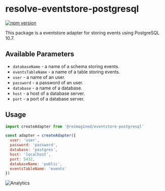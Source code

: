 # **resolve-eventstore-postgresql**
[![npm version](https://badge.fury.io/js/resolve-eventstore-postgresql.svg)](https://badge.fury.io/js/resolve-eventstore-postgresql)

This package is a eventstore adapter for storing events using PostgreSQL 10.7.

## Available Parameters

* `databaseName` - a name of a schema storing events.
* `eventsTableName` - a name of a table storing events.
* `user` - a name of an user.
* `password` - a password of an user.
* `database` - a name of a database.
* `host` - a host of a database server.
* `port` - a port of a database server.


## Usage

```js
import createAdapter from '@reimagined/eventstore-postgresql'

const adapter = createAdapter({
  user: 'user',
  password: 'password',
  database: 'postgres',
  host: 'localhost',
  port: 5432,
  databaseName: 'public',
  eventsTableName: 'events'
})
```

![Analytics](https://ga-beacon.appspot.com/UA-118635726-1/packages-resolve-eventstore-postgresql-readme?pixel)

